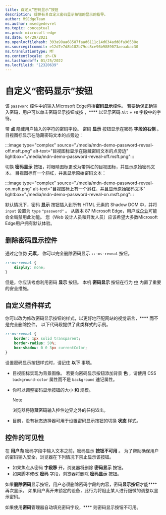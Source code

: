 ```yaml
---
title: 自定义“密码显示”按钮
description: 提供有关自定义密码显示按钮的显示的指导。
author: MSEdgeTeam
ms.author: msedgedevrel
ms.topic: conceptual
ms.prod: microsoft-edge
ms.date: 04/29/2021
ms.openlocfilehash: 393a90aa68587faad6111c14d634add8fa96538e
ms.sourcegitcommit: e12d7e7d8b182b79cc8ce96b9889073aeaabac30
ms.translationtype: MT
ms.contentlocale: zh-CN
ms.lasthandoff: 01/25/2022
ms.locfileid: "12320639"
---
```

# <a name="customize-the-password-reveal-button"></a>自定义“密码显示”按钮

该 `password` 控件中的输入Microsoft Edge包括**密码显示**控件。  若要确保正确输入密码，用户可以单击密码显示按钮或按 ，**** 以显示密码 `Alt` + `F8` 字段中的字符。

带 **点** 隐藏用户输入的字符的密码字段。  密码 **显示** 按钮显示在密码 **字段的右侧** 。  目视图标显示在隐藏密码文本的点旁边：

:::image type="complex" source="./media/mdn-demo-password-reveal-off.msft.png" alt-text="目视图标显示在隐藏密码文本的点旁边" lightbox="./media/mdn-demo-password-reveal-off.msft.png":::

切换 **密码显示** 按钮，将眼睛图标更改为带斜杠的目视图标，并显示原始密码文本。  目视图标有一个斜杠，并且显示原始密码文本：

:::image type="complex" source="./media/mdn-demo-password-reveal-on.msft.png" alt-text="目视图标上有一个斜杠，并且显示原始密码文本" lightbox="./media/mdn-demo-password-reveal-on.msft.png":::

默认情况下，密码 **显示** 按钮插入到所有 HTML 元素的 Shadow DOM 中，并将 `input` 设置为 `type` `"password"` 。  从版本 87 Microsoft Edge，用户或[企业](/deployedge/microsoft-edge-policies#passwordrevealenabled)可能会全局禁用此功能。  您（Web 设计人员和开发人员）应该希望大多数Microsoft Edge用户拥有默认体验。


<!-- ====================================================================== -->
## <a name="remove-the-password-reveal-control"></a>删除密码显示控件

通过定位伪 **元素，** 你可以完全删除密码显示 `::-ms-reveal` 按钮。

```css
::-ms-reveal {
    display: none;
}
```

但是，你应该考虑利用密码 **显示** 按钮。  本机 **密码显示** 按钮在行为 [中](#visibility-of-the-control) 内置了重要的安全措施。


<!-- ====================================================================== -->
## <a name="customize-the-control-style"></a>自定义控件样式

你可以改为修改密码显示按钮的样式，以更好地匹配网站的视觉语言，**** 而不是完全删除控件。  以下代码段提供了此类样式的示例。

```css
::-ms-reveal {
    border: 1px solid transparent;
    border-radius: 50%;
    box-shadow: 0 0 3px currentColor;
}
```

设置密码显示按钮样式时，请记住 **以下** 事项。

*   目视图标实现为背景图像。  若要向密码显示按钮添加背景 **色** ，请使用 CSS `background-color` 属性而不是 `background` 速记属性。
*   你可以调整密码显示按钮的大小 **和** 规模。

    > [!NOTE]
    >浏览器将隐藏密码输入控件边界之外的任何溢出。

*   目前，没有状态选择器可用于设置密码显示按钮的切换 **状态** 样式。


<!-- ====================================================================== -->
## <a name="visibility-of-the-control"></a>控件的可见性

在 **用户向** 密码字段中输入文本之前，密码显示 **按钮不可用** 。  为了帮助确保用户的密码输入安全，浏览器在下列情况下禁止显示该按钮。

*   如果焦点从密码 **字段移** 开，浏览器将删除 **密码显示** 按钮。
*   如果脚本修改 **密码** 字段，浏览器将删除 **密码显示** 按钮。

如果**删除密码**显示按钮，用户必须删除密码字段的内容，密码**显示按钮**才能**** 再次显示。 如果用户离开未锁定的设备，此行为将阻止某人进行细微的调整以显示密码。

如果使用**密码**管理器自动填充密码字段，**** 则密码显示按钮不可用。
